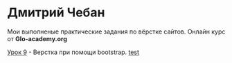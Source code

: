 # Дмитрий Чебан

Мои выполненые практические задания по вёрстке сайтов. Онлайн курс от **Glo-academy.org**
  
[Урок 9](https://favorituser.github.io/practic_work_1/ "Описание") - Верстка при помощи bootstrap. [test](https://www.google.com/imgres?imgurl=https%3A%2F%2Fuc-emoji.azureedge.net%2Forig%2F0d%2F5232f11b284da4884088de94d0da1d.png&imgrefurl=https%3A%2F%2Funicode-table.com%2Fru%2Fsets%2Farrow-symbols%2F&tbnid=IyE8dyA6NHEKHM&vet=12ahUKEwiL-anknYb0AhXjvKQKHU70AIcQMyhQegQIARB2..i&docid=GqDnOGi45qlyiM&w=144&h=144&q=%D0%BA%D0%B0%D1%80%D1%82%D0%B8%D0%BD%D0%BA%D0%B8%20%D1%81%D1%82%D1%80%D0%B5%D0%BB%D0%BE%D1%87%D0%BA%D0%B0%20%D0%B2%D0%BD%D0%B8%D0%B7&ved=2ahUKEwiL-anknYb0AhXjvKQKHU70AIcQMyhQegQIARB2 "test")

